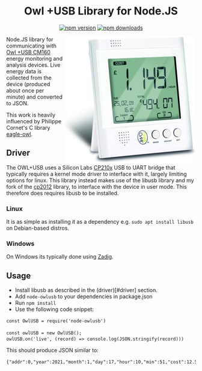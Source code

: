 <span align="center">

# Owl +USB Library for Node.JS

<a href="https://www.npmjs.com/package/node-owlusb"><img title="npm version" src="https://badgen.net/npm/v/node-owlusb" ></a>
<a href="https://www.npmjs.com/package/node-owlusb"><img title="npm downloads" src="https://badgen.net/npm/dt/node-owlusb" ></a>

</span>

<img src="https://github.com/simonarnell/node-owlusb/blob/resources/owl.jpg" align="right" alt="owl">

Node.JS library for communicating with [Owl +USB CM160](https://www.theowl.com/index.php/energy-monitors/standalone-monitors/owl-usb/) energy monitoring and analysis devices. Live energy data is collected from the device (produced about once per minute) and converted to JSON.

This work is heavily influenced by Philippe Cornet's C library [eagle-owl](https://github.com/cornetp/eagle-owl).

## Driver

The OWL+USB uses a Silicon Labs [CP210x](https://www.silabs.com/interface/usb-bridges/classic/device.cp2102) USB to UART bridge that typically requires a kernel mode driver to interface with it, largely limiting options for linux. This library instead makes use of the libusb library and my fork of the [cp2012](https://github.com/simonarnell/cp2102) library, to interface with the device in user mode. This therefore does requires libusb to be installed.

### Linux

It is as simple as installing it as a dependency e.g. `sudo apt install libusb` on Debian-based distros. 

### Windows 

On Windows its typically done using [Zadig](https://zadig.akeo.ie/).  

## Usage

- Install libusb as described in the (driver)[#driver] section.
- Add `node-owlusb` to your dependencies in package.json
- Run `npm install` 
- Use the following code snippet:
```
const OwlUSB = require('node-owlusb')

const owlUSB = new OwlUSB();
owlUSB.on('live', (record) => console.log(JSON.stringify(record)))
```

This should produce JSON similar to:
```
{"addr":0,"year":2021,"month":1,"day":17,"hour":10,"min":51,"cost":12.5,"amps":"1.89","isLiveData":true,"watts":"435","ah":"0.03","wh":"7.25"}
```